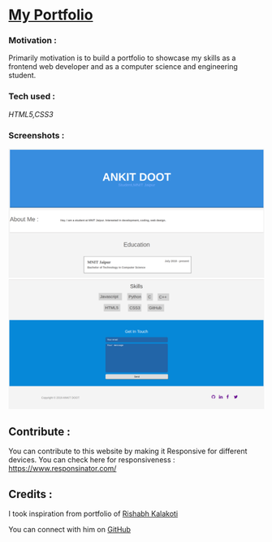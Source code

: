 # [My Portfolio](https://ankitdoot.github.io/myportfolio/)

### Motivation :

Primarily motivation is to build a portfolio to showcase my skills as a frontend web developer and as a computer science and engineering student.

### Tech used :

_HTML5,CSS3_

### Screenshots :

![](images/page1.png)
![](images/page2.png)

## Contribute :

You can contribute to this website by making it Responsive for different devices.
You can check here for responsiveness  : https://www.responsinator.com/

## Credits :

I took inspiration from portfolio of [Rishabh Kalakoti](https://rishabhkalakoti.github.io/)

You can connect with him on [GitHub](https://github.com/rishabhkalakoti)

